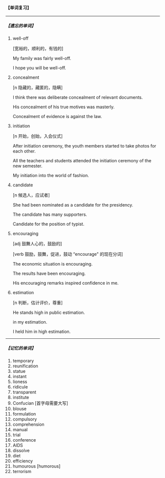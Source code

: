 #### 【单词复习】

------





##### 【遗忘的单词】

1. well-off

   [宽裕的，顺利的，有钱的]

   My family was fairly well-off.

   I hope you will be well-off.

2. concealment

   [n 隐藏的，藏匿的，隐瞒]

   I think there was deliberate concealment of relevant documents.

   His concealment of his true motives was masterly.

   Concealment of evidence is against the law.

3. initiation

   [n 开始，创始，入会仪式]

   After initiation ceremony, the youth members started to take photos for each other.

   All the teachers and students attended the initiation ceremony of the new semester.

   My initiation into the world of fashion.

4. candidate

   [n 候选人，应试者]

   She had been nominated as a candidate for the presidency.

   The candidate has many supporters.

   Candidate for the position of typist.

5. encouraging

   [adj 鼓舞人心的，鼓励的]

   [verb 鼓励，鼓舞，促进，鼓动  “encourage" 的现在分词]

   The economic situation is encouraging.

   The results have been encouraging.

   His encouraging remarks inspired confidence in me.

6. estimation

   [n 判断，估计评价，尊重]

   He stands high in public estimation.

   in my estimation.

   I held him in high estimation.

------



##### 【记忆的单词】

1. temporary
2. reunification
3. statue
4. instant
5. lioness
6. ridicule
7. transparent
8. institute
9. Confucian [首字母需要大写]
10. blouse
11. formulation
12. compulsory
13. comprehension
14. manual
15. trial
16. conference
17. AIDS
18. dissolve
19. diet
20. efficiency
21. humourous [humorous]
22. terrorism